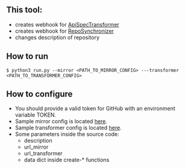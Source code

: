 ## This tool:
+ creates webhook for [ApiSpecTransformer](https://github.com/FIWARE-Ops/APISpecTransformer)
+ creates webhook for [RepoSynchronizer](https://github.com/FIWARE-Ops/RepoSynchronizer)
+ changes description of repository

## How to run
```console
$ python3 run.py --mirror <PATH_TO_MIRROR_CONFIG> ---transformer <PATH_TO_TRANSFORMER_CONFIG>
```

## How to configure
+ You should provide a valid token for GitHub with an environment variable TOKEN.
+ Sample mirror config is located [here](./config-mirror-example.json).
+ Sample transformer config is located [here](./config-transformer-example.json).
+ Some parameters inside the source code:
  + description
  + url_mirror
  + url_transformer
  + data dict inside create-* functions